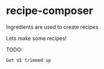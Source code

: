 recipe-composer
===============

Ingredients are used to create recipes

Lets make some recipes!



TODO:
    
    Get UI trimmed up



